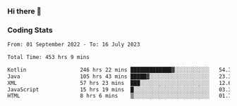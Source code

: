 ### Hi there 👋

<!--
**Girrafeec/girrafeec** is a ✨ _special_ ✨ repository because its `README.md` (this file) appears on your GitHub profile.

Here are some ideas to get you started:

- 🔭 I’m currently working on ...
- 🌱 I’m currently learning ...
- 👯 I’m looking to collaborate on ...
- 🤔 I’m looking for help with ...
- 💬 Ask me about ...
- 📫 How to reach me: ...
- 😄 Pronouns: ...
- ⚡ Fun fact: ...
-->

### Coding Stats
<!--START_SECTION:waka-->

```txt
From: 01 September 2022 - To: 16 July 2023

Total Time: 453 hrs 9 mins

Kotlin                 246 hrs 22 mins █████████████▓░░░░░░░░░░░   54.37 %
Java                   105 hrs 43 mins █████▓░░░░░░░░░░░░░░░░░░░   23.33 %
XML                    57 hrs 23 mins  ███░░░░░░░░░░░░░░░░░░░░░░   12.66 %
JavaScript             15 hrs 19 mins  █░░░░░░░░░░░░░░░░░░░░░░░░   03.38 %
HTML                   8 hrs 6 mins    ▒░░░░░░░░░░░░░░░░░░░░░░░░   01.79 %
```

<!--END_SECTION:waka-->
